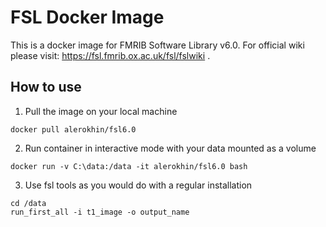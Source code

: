 # FSL Docker Image

This is a docker image for FMRIB Software Library v6.0. For official wiki please visit: https://fsl.fmrib.ox.ac.uk/fsl/fslwiki .

## How to use

1. Pull the image on your local machine
```
docker pull alerokhin/fsl6.0
```
2. Run container in interactive mode with your data mounted as a volume
```
docker run -v C:\data:/data -it alerokhin/fsl6.0 bash
```
3. Use fsl tools as you would do with a regular installation
```
cd /data
run_first_all -i t1_image -o output_name
```